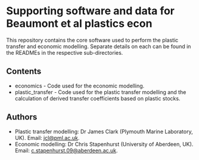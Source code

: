 # Supporting software and data for Beaumont et al plastics econ

This repository contains the core software used to perform
the plastic transfer and economic modelling. Separate details
on each can be found in the READMEs in the respective
sub-directories.

## Contents

* economics - Code used for the economic modelling.
* plastic_transfer - Code used for the plastic transfer modelling and the calculation of derived transfer coefficients based on plastic stocks.


## Authors

* Plastic transfer modelling: Dr James Clark (Plymouth Marine Laboratory, UK). Email: jcl@pml.ac.uk.
* Economic modelling: Dr Chris Stapenhurst (University of Aberdeen, UK). Email: c.stapenhurst.09@aberdeen.ac.uk.
